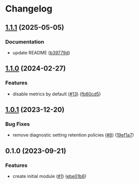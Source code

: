 # Changelog

## [1.1.1](https://github.com/equinor/terraform-azurerm-public-ip/compare/v1.1.0...v1.1.1) (2025-05-05)


### Documentation

* update README ([b39779d](https://github.com/equinor/terraform-azurerm-public-ip/commit/b39779d41ef53e4bf932f89c1d4785f3a524441c))

## [1.1.0](https://github.com/equinor/terraform-azurerm-public-ip/compare/v1.0.1...v1.1.0) (2024-02-27)


### Features

* disable metrics by default ([#13](https://github.com/equinor/terraform-azurerm-public-ip/issues/13)) ([fb60cd5](https://github.com/equinor/terraform-azurerm-public-ip/commit/fb60cd5945f599919f5452a0d0f83fd277bf83aa))

## [1.0.1](https://github.com/equinor/terraform-azurerm-public-ip/compare/v1.0.0...v1.0.1) (2023-12-20)


### Bug Fixes

* remove diagnostic setting retention policies ([#8](https://github.com/equinor/terraform-azurerm-public-ip/issues/8)) ([19ef1a7](https://github.com/equinor/terraform-azurerm-public-ip/commit/19ef1a718b48db40e55ab1b0a0534ed48d73452a))

## 0.1.0 (2023-09-21)


### Features

* create initial module ([#1](https://github.com/equinor/terraform-azurerm-public-ip/issues/1)) ([ebe01b6](https://github.com/equinor/terraform-azurerm-public-ip/commit/ebe01b699fec6ef9774c429e35d4e3732de37c1f))
